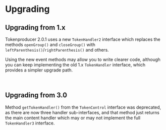 # Upgrading

## Upgrading from 1.x

Tokenproducer 2.0.1 uses a new `TokenHandler2` interface which replaces the methods
`openGroup()` and `closeGroup()` with `leftParenthesis()`/`rightParenthesis()`
and others.

Using the new event methods may allow you to write clearer code, although you can
keep implementing the old 1.x `TokenHandler` interface, which provides a simpler
upgrade path.

<br/>

## Upgrading from 3.0

Method `getTokenHandler()` from the `TokenControl` interface was deprecated, as
there are now three handler sub-interfaces, and that method just returns the main
content handler which may or may not implement the full `TokenHandler3` interface.
